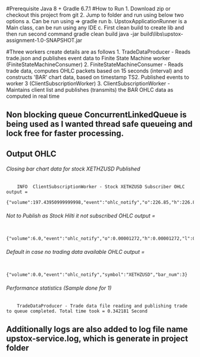 #Prerequisite
Java 8 +
Gradle 6.7.1
#How to Run
    1. Download zip or checkout this project from git
    2. Jump to folder and run using below two options
        a. Can be run using => gradle run
        b. UpstoxApplicationRunner is a Main class, can be run using any IDE
        c. First clean build to create lib and then run second command
            gradle clean build
            java -jar build\libs\upstox-assignment-1.0-SNAPSHOT.jar


#Three workers create details are as follows
    1. TradeDataProducer -  Reads trade.json and publishes event data to Finite State Machine worker (FiniteStateMachineConsumer)
    2. FiniteStateMachineConsumer - Reads trade data, computes OHLC packets based on 15 seconds (interval)
       and constructs 'BAR' chart data, based on timestamp TS2. Published events to worker 3 (ClientSubscriptionWorker)
    3. ClientSubscriptionWorker - Maintains client list and publishes (transmits) the BAR OHLC data as computed in real time

## Non blocking queue ConcurrentLinkedQueue is being used as I wanted thread safe queueing and lock free for faster processing.


## Output OHLC

 ###### Closing bar chart data for stock XETHZUSD Published
        INFO  ClientSubscriptionWorker - Stock XETHZUSD Subscriber OHLC output =
        {"volume":197.43950999999998,"event":"ohlc_notify","o":226.85,"h":226.85,"l":226.26,"c":226.26,"symbol":"XETHZUSD","bar_num":1}

 ###### Not to Publish as Stock Hilti it not subscribed OHLC output =
        {"volume":6.0,"event":"ohlc_notify","o":0.00001272,"h":0.00001272,"l":0.00001272,"c":0.00001272,"symbol":"Hilti","bar_num":1}

 ###### Default in case no trading data available OHLC output =
        {"volume":0.0,"event":"ohlc_notify","symbol":"XETHZUSD","bar_num":3}

 ###### Performance statistics (Sample done for 1)
        TradeDataProducer - Trade data file reading and publishing trade to queue completed. Total time took = 0.342181 Second

 ## Additionally logs are also added to log file name upstox-service.log, which is generate in project folder